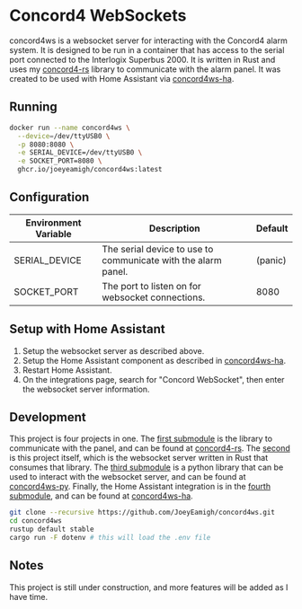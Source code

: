 # Concord4 WebSockets

concord4ws is a websocket server for interacting with the Concord4 alarm system. It is designed to be run in a container that has access to the serial port connected to the Interlogix Superbus 2000. It is written in Rust and uses my [concord4-rs](https://github.com/JoeyEamigh/concord4-rs) library to communicate with the alarm panel. It was created to be used with Home Assistant via [concord4ws-ha](https://github.com/JoeyEamigh/concord4ws-ha).

## Running

```bash
docker run --name concord4ws \
  --device=/dev/ttyUSB0 \
  -p 8080:8080 \
  -e SERIAL_DEVICE=/dev/ttyUSB0 \
  -e SOCKET_PORT=8080 \
  ghcr.io/joeyeamigh/concord4ws:latest
```

## Configuration

| Environment Variable | Description | Default |
| -------------------- | ----------- | ------- |
| SERIAL_DEVICE | The serial device to use to communicate with the alarm panel. | (panic) |
| SOCKET_PORT | The port to listen on for websocket connections. | 8080 |

## Setup with Home Assistant

1. Setup the websocket server as described above.
2. Setup the Home Assistant component as described in [concord4ws-ha](https://github.com/JoeyEamigh/concord4ws-ha).
3. Restart Home Assistant.
4. On the integrations page, search for "Concord WebSocket", then enter the websocket server information.

## Development

This project is four projects in one. The [first submodule](./concord4-rs) is the library to communicate with the panel, and can be found at [concord4-rs](https://github.com/JoeyEamigh/concord4-rs). The [second](./src) is this project itself, which is the websocket server written in Rust that consumes that library. The [third submodule](./concord4ws-py) is a python library that can be used to interact with the websocket server, and can be found at [concord4ws-py](https://github.com/JoeyEamigh/concord4ws-py). Finally, the Home Assistant integration is in the [fourth submodule](./concord4ws-ha), and can be found at [concord4ws-ha](https://github.com/JoeyEamigh/concord4ws-ha).

```bash
git clone --recursive https://github.com/JoeyEamigh/concord4ws.git
cd concord4ws
rustup default stable
cargo run -F dotenv # this will load the .env file
```

## Notes

This project is still under construction, and more features will be added as I have time.
